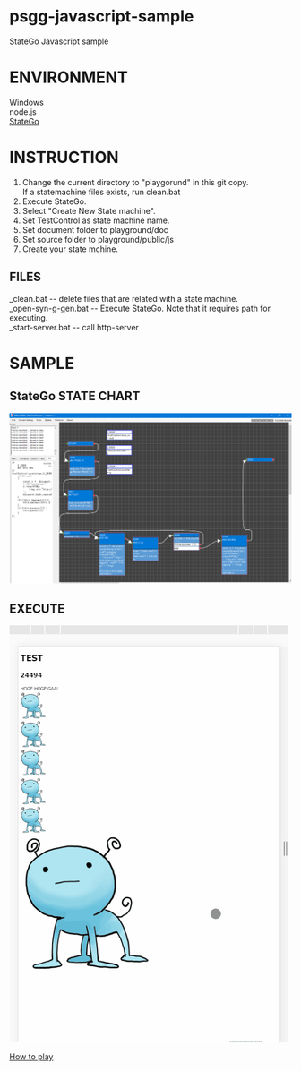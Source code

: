 # psgg-javascript-sample

StateGo Javascript sample

# ENVIRONMENT

Windows  
node.js  
[StateGo](https://statego.programanic.com/index-e.html)

# INSTRUCTION

1. Change the current directory to "playgorund" in this git copy.  
   If a statemachine files exists, run clean.bat
2. Execute StateGo.  
3. Select "Create New State machine".  
4. Set TestControl as state machine name.  
5. Set document folder to playground/doc  
6. Set source folder to playground/public/js  
7. Create your state mchine.

## FILES

_clean.bat -- delete files that are related with a state machine.  
_open-syn-g-gen.bat -- Execute StateGo. Note that it requires path for executing.  
_start-server.bat -- call http-server

# SAMPLE

## StateGo STATE CHART

![](https://raw.githubusercontent.com/NNNIC/psgg-javascript-sample/master/wiki/sample.png)

## EXECUTE

![](https://raw.githubusercontent.com/NNNIC/psgg-javascript-sample/master/wiki/sgg.gif)


[How to play](https://youtu.be/0e9A6kc7c7I)
